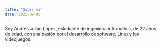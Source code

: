 ```yaml
---
title: "Sobre mí"
date: 2025-09-05
---
```


Soy Andrés Julián López, estudiante de ingeniería informática, de 22 años de edad, con una pasión por el desarrollo de software, Linux y los videojuegos.
